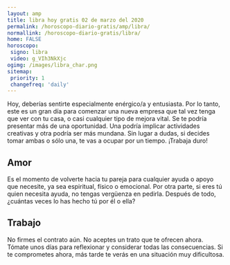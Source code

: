 ```yaml
---
layout: amp
title: libra hoy gratis 02 de marzo del 2020 
permalink: /horoscopo-diario-gratis/amp/libra/
normallink: /horoscopo-diario-gratis/libra/
home: FALSE
horoscopo:
 signo: libra
 video: g_VIh3NkXjc
ogimg: /images/libra_char.png
sitemap:
 priority: 1
 changefreq: 'daily'
---
```



Hoy, deberías sentirte especialmente enérgico/a y entusiasta. Por lo tanto, este es un gran día para comenzar una nueva empresa que tal vez tenga que ver con tu casa, o casi cualquier tipo de mejora vital. Se te podría presentar más de una oportunidad. Una podría implicar actividades creativas y otra podría ser más mundana. Sin lugar a dudas, si decides tomar ambas o sólo una, te vas a ocupar por un tiempo. ¡Trabaja duro!

## Amor

Es el momento de volverte hacia tu pareja para cualquier ayuda o apoyo que necesite, ya sea espiritual, físico o emocional. Por otra parte, si eres tú quien necesita ayuda, no tengas vergüenza en pedirla. Después de todo, ¿cuántas veces lo has hecho tú por él o ella?

## Trabajo

No firmes el contrato aún. No aceptes un trato que te ofrecen ahora. Tómate unos días para reflexionar y considerar todas las consecuencias. Si te comprometes ahora, más tarde te verás en una situación muy dificultosa.